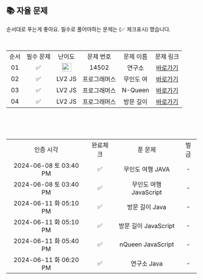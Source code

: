 
## 📚 자율 문제

순서대로 푸는게 좋아요.
필수로 풀어야하는 문제는 (✅ 체크표시) 했습니다.

<br/>
<table>
  <tr>
    <td align="center">순서</td>
    <td align="center">필수 문제</td>
    <td align="center">난이도</td>
    <td align="center">문제 번호</td>
    <td align="center">문제 이름</td>
    <td align="center">문제 링크</td>
  </tr>
   <tr>
    <td align="center">01</td>
    <td align="center">✅</td>
    <td align="center"><img height="23px" width="25px" src="https://d2gd6pc034wcta.cloudfront.net/tier/12.svg"></td>
    <td align="center">14502</td>
    <td align="center">연구소</td>
    <td align="center"><a href="https://www.acmicpc.net/problem/14502">바로가기</a></td>
  </tr>
   <tr>
    <td align="center">02</td>
    <td align="center">✅</td>
    <td align="center">LV2 JS</td>
    <td align="center">프로그래머스</td>
    <td align="center">무인도 여</td>
    <td align="center"><a href="https://school.programmers.co.kr/learn/courses/30/lessons/154540">바로가기</a></td>
  </tr>
  <tr>
    <td align="center">03</td>
    <td align="center">✅</td>
    <td align="center">LV2 JS</td>
    <td align="center">프로그래머스</td>
    <td align="center">N-Queen</td>
    <td align="center"><a href="https://school.programmers.co.kr/learn/courses/30/lessons/12952">바로가기</a></td>
  </tr>
   <tr>
    <td align="center">04</td>
    <td align="center">✅</td>
    <td align="center">LV2 JS</td>
    <td align="center">프로그래머스</td>
    <td align="center">방문 길이</td>
    <td align="center"><a href="https://school.programmers.co.kr/learn/courses/30/lessons/49994">바로가기</a></td>
  </tr>
</table>
<br/><br/>


<br>

<table>
  <tr>
    <td align="center">인증 시각</td>
    <td align="center">완료체크</td>
    <td align="center">푼 문제</td>
    <td align="center">벌금</td>
  </tr>
  <tr>
    <td align="center">2024-06-08 토 03:40 PM</td>
    <td align="center">✅</td>
    <td align="center">무인도 여행 JAVA</td>
    <td align="center">-</td>
  </tr>
  <tr>
    <td align="center">2024-06-08 토 03:40 PM</td>
    <td align="center">✅</td>
    <td align="center">무인도 여행 JavaScript</td>
    <td align="center">-</td>
  </tr>
  <tr>
    <td align="center">2024-06-11 화 05:10 PM</td>
    <td align="center">✅</td>
    <td align="center">방문 길이 Java</td>
    <td align="center">-</td>
  </tr>
    <tr>
    <td align="center">2024-06-11 화 05:10 PM</td>
    <td align="center">✅</td>
    <td align="center">방문 길이 JavaScript</td>
    <td align="center">-</td>
  </tr>
  <tr>
    <td align="center">2024-06-11 화 05:40 PM</td>
    <td align="center">✅</td>
    <td align="center">nQueen JavaScript</td>
    <td align="center">-</td>
  </tr>
  <tr>
    <td align="center">2024-06-11 화 06:20 PM</td>
    <td align="center">✅</td>
    <td align="center">연구소 Java</td>
    <td align="center">-</td>
  </tr>
</table>
